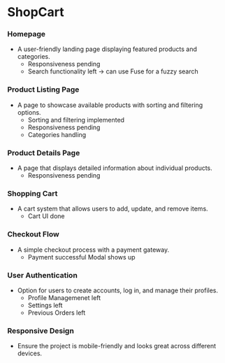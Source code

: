 # **ShopCart**   

### **Homepage**  
- A user-friendly landing page displaying featured products and categories. 
    - Responsiveness pending
    - Search functionality left -> can use Fuse for a fuzzy search

### **Product Listing Page**  
- A page to showcase available products with sorting and filtering options. 
    - Sorting and filtering implemented
    - Responsiveness pending
    - Categories handling

### **Product Details Page**  
- A page that displays detailed information about individual products.
    - Responsiveness pending

### **Shopping Cart**  
- A cart system that allows users to add, update, and remove items.  
    - Cart UI done

### **Checkout Flow**  
- A simple checkout process with a payment gateway.  
    - Payment successful Modal shows up

### **User Authentication**  
- Option for users to create accounts, log in, and manage their profiles.  
    - Profile Managemenet left
    - Settings left
    - Previous Orders left

### **Responsive Design**  
- Ensure the project is mobile-friendly and looks great across different devices.  
